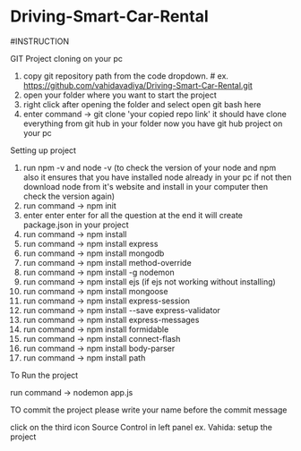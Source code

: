 # Driving-Smart-Car-Rental

#INSTRUCTION

GIT Project cloning on your pc

1. copy git repository path from the code dropdown. # ex. https://github.com/vahidavadiya/Driving-Smart-Car-Rental.git
2. open your folder where you want to start the project
3. right click after opening the folder and select open git bash here
4. enter command -> git clone 'your copied repo link' 
    it should have clone everything from git hub in your folder
    now you have git hub project on your pc

Setting up project

1. run npm -v and node -v (to check the version of your node and npm also it ensures that you have installed node already in your pc if not      then    download node from it's website and install in your computer then check the version again)
2. run command -> npm init
3. enter enter enter for all the question at the end it will create package.json in your project
4. run command -> npm install
5. run command -> npm install express
6. run command -> npm install mongodb
7. run command -> npm install method-override
8. run command -> npm install -g nodemon
9. run command -> npm install ejs (if ejs not working without installing)
10. run command -> npm install mongoose
11. run command -> npm install express-session
12. run command -> npm install --save express-validator
13. run command -> npm install express-messages
14. run command -> npm install formidable
15. run command -> npm install connect-flash
16. run command -> npm install body-parser
17. run command -> npm install path


To Run the project

run command -> nodemon app.js

TO commit the project please write your name before the commit message

click on the third icon Source Control in left panel
ex. Vahida: setup the project

